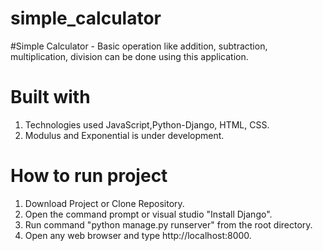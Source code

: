 # simple_calculator
#Simple Calculator - Basic operation like addition, subtraction, multiplication, division can be done using this application.

# Built with
01. Technologies used JavaScript,Python-Django, HTML, CSS.
02. Modulus and Exponential is under development.

# How to run project
01. Download Project or Clone Repository.
02. Open the command prompt or visual studio "Install Django".
03. Run command "python manage.py runserver" from the root directory.
04. Open any web browser and type http://localhost:8000.

